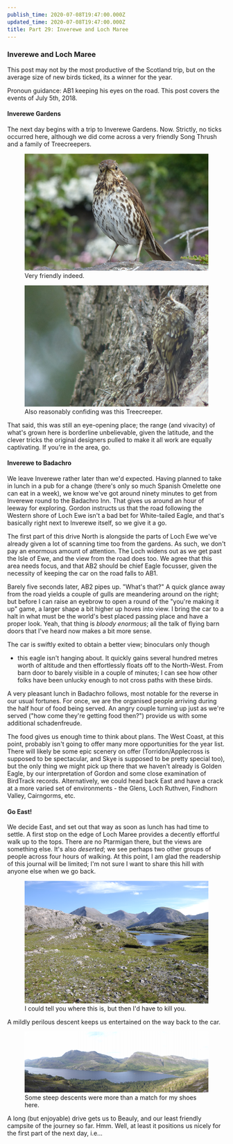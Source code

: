 ```yaml
---
publish_time: 2020-07-08T19:47:00.000Z
updated_time: 2020-07-08T19:47:00.000Z
title: Part 29: Inverewe and Loch Maree
---
```


### Inverewe and Loch Maree

This post may not by the most productive of the Scotland trip, but on the
 average size of new birds ticked, its a winner for the year.
 
Pronoun guidance: AB1 keeping his eyes on the road. This post covers the
events of July 5th, 2018.

#### Inverewe Gardens

The next day begins with a trip to Inverewe Gardens. Now. Strictly, no
ticks occurred here, although we did come across a very friendly Song
Thrush and a family of Treecreepers. 

<figure class="figure">
  <img
    src="29-song-thrush.png"
    class="figure-img img-fluid rounded"
    alt="Very friendly indeed."/>
  <figcaption class="figure-caption text-center">
    Very friendly indeed.
  </figcaption>
</figure>

<figure class="figure">
  <img
    src="29-treecreeper.png"
    class="figure-img img-fluid rounded"
    alt="Also reasonably confiding was this Treecreeper."/>
  <figcaption class="figure-caption text-center">
    Also reasonably confiding was this Treecreeper.
  </figcaption>
</figure>

That said, this was still an eye-opening place; the range (and vivacity) of
what's grown here is borderline unbelievable, given the latitude, and the
clever tricks the original designers pulled to make it all work are equally
captivating. If you're in the area, go.

#### Inverewe to Badachro

We leave Inverewe rather later than we'd expected. Having planned to
take in lunch in a pub for a change (there's only so much Spanish
Omelette one can eat in a week), we know we've got around ninety
minutes to get from Inverewe round to the Badachro Inn. That gives us
around an hour of leeway for exploring. Gordon instructs us that the
road following the Western shore of Loch Ewe isn't a bad bet for
White-tailed Eagle, and that's basically right next to Inverewe
itself, so we give it a go.

The first part of this drive North is alongside the parts of Loch Ewe
we've already given a lot of scanning time too from the gardens. As
such, we don't pay an enormous amount of attention. The Loch widens
out as we get past the Isle of Ewe, and the view from the road does
too. We agree that this area needs focus, and that AB2 should be
chief Eagle focusser, given the necessity of keeping the car on the
road falls to AB1.

Barely five seconds later, AB2 pipes up. "What's that?" A quick
glance away from the road yields a couple of gulls are meandering
around on the right; but before I can raise an eyebrow to open a round
of the "you're making it up" game, a larger shape a bit higher up hoves into
view. I bring the car to a halt in what must be the world's best
placed passing place and have a proper look. Yeah, that thing is
_bloody enormous_; all the talk of flying barn doors that I've heard
now makes a bit more sense. 

The car is swiftly exited to obtain a better view; binoculars only though
- this eagle isn't hanging about. It quickly gains several hundred metres
worth of altitude and then effortlessly floats off to the North-West. From
barn door to barely visible in a couple of minutes; I can see how other
folks have been unlucky enough to not cross paths with these birds.

A very pleasant lunch in Badachro follows, most notable for the
reverse in our usual fortunes. For once, we are the organised people
arriving during the half hour of food being served. An angry couple
turning up just as we're served ("how come they're getting food
then?") provide us with some additional schadenfreude.

The food gives us enough time to think about plans. The West Coast, at
this point, probably isn't going to offer many more opportunities for
the year list. There will likely be some epic scenery on offer
(Torridon/Applecross is supposed to be spectacular, and Skye is
supposed to be pretty special too), but the only thing we might pick
up there that we haven't already is Golden Eagle, by our
interpretation of Gordon and some close examination of BirdTrack
records. Alternatively, we could head back East and have a crack at a
more varied set of environments - the Glens, Loch Ruthven, Findhorn
Valley, Cairngorms, etc.

#### Go East!

We decide East, and set out that way as soon as lunch has had time to
settle. A first stop on the edge of Loch Maree provides a decently
effortful walk up to the tops. There are no Ptarmigan there, but the
views are something else. It's also _deserted_; we see perhaps two
other groups of people across four hours of walking. At this point, I
am glad the readership of this journal will be limited; I'm not sure I
want to share this hill with anyone else when we go back. 

<figure class="figure">
  <img
    src="29-up-from-loch-maree.png"
    class="figure-img img-fluid rounded"
    alt="I could tell you where this is, but then I'd have to kill you."/>
  <figcaption class="figure-caption text-center">
    I could tell you where this is, but then I'd have to kill you.
  </figcaption>
</figure>


A mildly perilous descent keeps us entertained on the way back to the car.

<figure class="figure">
  <img
    src="29-the-way-back-down.png"
    class="figure-img img-fluid rounded"
    alt="Some steep descents were more than a match for my shoes here."/>
  <figcaption class="figure-caption text-center">
    Some steep descents were more than a match for my shoes here.
  </figcaption>
</figure>

A long (but enjoyable) drive gets us to Beauly, and our least friendly
campsite of the journey so far. Hmm. Well, at least it positions us
nicely for the first part of the next day, i.e...